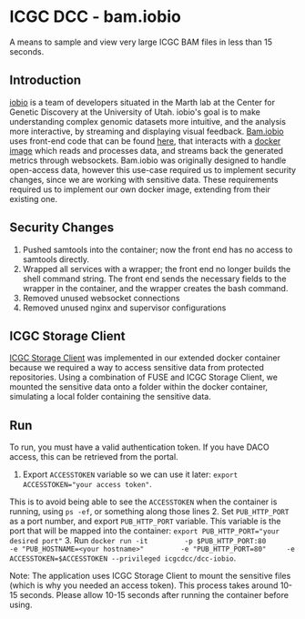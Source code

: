 ICGC DCC - bam.iobio
===

A means to sample and view very large ICGC BAM files in less than 15 seconds.

Introduction
---
[iobio](http://iobio.io/) is a team of developers situated in the Marth lab at the Center for Genetic Discovery at the University of Utah. iobio's goal is to make understanding complex genomic datasets more intuitive, and the analysis more interactive, by streaming and displaying visual feedback. [Bam.iobio](http://bam.iobio.io/) uses front-end code that can be found [here](https://github.com/chmille4/bam.iobio.io), that interacts with a [docker image](https://hub.docker.com/r/qiaoy/iobio-bundle.bam-iobio/) which reads and processes data, and streams back the generated metrics through websockets. Bam.iobio was originally designed to handle open-access data, however this use-case required us to implement security changes, since we are working with sensitive data. These requirements required us to implement our own docker image, extending from their existing one.

Security Changes
---
 1. Pushed samtools into the container; now the front end has no access to samtools directly.
 2. Wrapped all services with a wrapper; the front end no longer builds the shell command string. The front end sends the necessary fields to the wrapper in the container, and the wrapper creates the bash command.
 3. Removed unused websocket connections
 4. Removed unused nginx and supervisor configurations 

ICGC Storage Client
---
[ICGC Storage Client](https://hub.docker.com/r/icgc/icgc-storage-client/) was implemented in our extended docker container because we required a way to access sensitive data from protected repositories. Using a combination of FUSE and ICGC Storage Client, we mounted the sensitive data onto a folder within the docker container, simulating a local folder containing the sensitive data.

Run
---
To run, you must have a valid authentication token. If you have DACO access, this can be retrieved from the portal.
 1. Export `ACCESSTOKEN` variable so we can use it later: `export ACCESSTOKEN="your access token"`.

 This is to avoid being able to see the `ACCESSTOKEN` when the container is running, using `ps -ef`, or something along those lines
 2. Set `PUB_HTTP_PORT` as a port number, and export `PUB_HTTP_PORT` variable. This variable is the port that will be mapped into the container: `export PUB_HTTP_PORT="your desired port"`
 3. Run `docker run -it         -p $PUB_HTTP_PORT:80         -e "PUB_HOSTNAME=<your hostname>"         -e "PUB_HTTP_PORT=80"     -e ACCESSTOKEN=$ACCESSTOKEN --privileged icgcdcc/dcc-iobio`.

Note: The application uses ICGC Storage Client to mount the sensitive files (which is why you needed an access token). This process takes around 10-15 seconds. Please allow 10-15 seconds after running the container before using.
